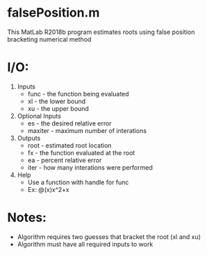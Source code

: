 # falsePosition.m
This MatLab R2018b program estimates roots using false position bracketing 
numerical method

# I/O:
1. Inputs
   * func - the function being evaluated
   * xl - the lower bound
   * xu - the upper bound
2. Optional Inputs
   * es - the desired relative error
   * maxiter - maximum number of interations
3. Outputs
   * root - estimated root location
   * fx - the function evaluated at the root
   * ea - percent relative error
   * iter - how many interations were performed
4. Help
   * Use a function with handle for func
   * Ex: @(x)x^2+x
# Notes:
   * Algorithm requires two guesses that bracket the root (xl and xu)
   * Algorithm must have all required inputs to work
